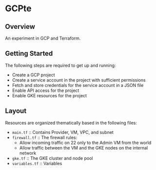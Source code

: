 # GCPte

## Overview

An experiment in GCP and Terraform.

## Getting Started

The following steps are required to get up and running:

- Create a GCP project
- Create a service account in the project with sufficient permissions
- Fetch and store credentials for the service account in a JSON file
- Enable API access for the project
- Enable GKE resources for the project

## Layout

Resources are organized thematically based in the following files:

- `main.tf` :: Contains Provider, VM, VPC, and subnet
- `firewall.tf` :: The firewall rules:
    - Allow incoming traffic on 22 only to the Admin VM from the world
    - Allow traffic between the VM and the GKE nodes on the internal network
- `gke.tf` :: The GKE cluster and node pool
- `variables.tf` :: Variables
